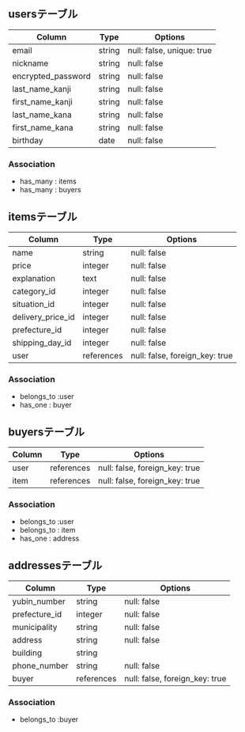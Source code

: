 ## usersテーブル

| Column               | Type       | Options                        |
| ------               | ---------- | ------------------------------ |
| email                | string     | null: false, unique: true      |
| nickname             | string     | null: false                   |
| encrypted_password   | string     | null: false                   |
| last_name_kanji      | string     | null: false                   |
| first_name_kanji     | string     | null: false                   |
| last_name_kana       | string     | null: false                   |
| first_name_kana      | string     | null: false                   |
| birthday             | date       | null: false                   |

### Association
- has_many : items
- has_many : buyers

## itemsテーブル

| Column               | Type       | Options                        |
| ------               | ---------- | ------------------------------ |
| name                 | string     | null: false                   |
| price                | integer    | null: false                   |
| explanation          | text       | null: false                   |
| category_id          | integer    | null: false                   |
| situation_id         | integer    | null: false                   |
| delivery_price_id     | integer    | null: false                   |
| prefecture_id        | integer    | null: false                   |
| shipping_day_id       | integer    | null: false                   |
| user                 | references  | null: false, foreign_key: true |

### Association
- belongs_to :user
- has_one : buyer

## buyersテーブル

| Column               | Type       | Options                        |
| ------               | ---------- | ------------------------------ |
| user                 | references  | null: false, foreign_key: true |
| item                 | references  | null: false, foreign_key: true |

### Association
- belongs_to :user
- belongs_to : item
- has_one : address

## addressesテーブル

| Column               | Type       | Options                        |
| ------               | ---------- | ------------------------------ |
| yubin_number         | string     | null: false                   |
| prefecture_id        | integer    | null: false                   |
| municipality         | string     | null: false                   |
| address              | string     | null: false                   |
| building             | string     |                                |
| phone_number         | string     | null: false                   |
| buyer                | references | null: false, foreign_key: true |

### Association
- belongs_to :buyer
